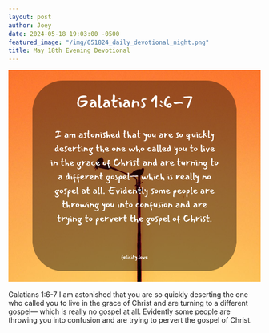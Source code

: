 ```yaml
---
layout: post
author: Joey
date: 2024-05-18 19:03:00 -0500
featured_image: "/img/051824_daily_devotional_night.png"
title: May 18th Evening Devotional
---
```


[![May 18th 2024 - Morning Devotional](/img/051824_daily_devotional_night.png)](/img/051824_daily_devotional_night.png)

Galatians 1:6-7
I am astonished that you are so quickly deserting the one who called you to live in the grace of Christ and are turning to a different gospel— which is really no gospel at all. Evidently some people are throwing you into confusion and are trying to pervert the gospel of Christ.